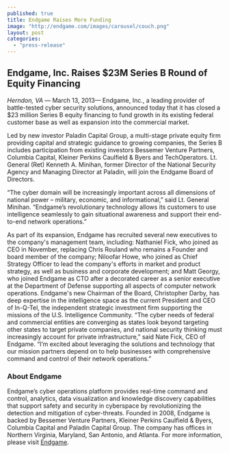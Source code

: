 ```yaml
---
published: true
title: Endgame Raises More Funding
image: "http://endgame.com/images/carousel/couch.png"
layout: post
categories: 
  - "press-release"
---
```


## Endgame, Inc. Raises $23M Series B Round of Equity Financing

_Herndon, VA_ — March 13, 2013— Endgame, Inc., a leading provider of battle-tested cyber security solutions, announced today that it has closed a $23 million Series B equity financing to fund growth in its existing federal customer base as well as expansion into the commercial market.

Led by new investor Paladin Capital Group, a multi-stage private equity firm providing capital and strategic guidance to growing companies, the Series B includes participation from existing investors Bessemer Venture Partners, Columbia Capital, Kleiner Perkins Caulfield & Byers and TechOperators. Lt. General (Ret) Kenneth A. Minihan, former Director of the National Security Agency and Managing Director at Paladin, will join the Endgame Board of Directors.

“The cyber domain will be increasingly important across all dimensions of national power – military, economic, and informational,” said Lt. General Minihan. “Endgame’s revolutionary technology allows its customers to use intelligence seamlessly to gain situational awareness and support their end-to-end network operations.”

As part of its expansion, Endgame has recruited several new executives to the company's management team, including: Nathaniel Fick, who joined as CEO in November, replacing Chris Rouland who remains a Founder and board member of the company; Niloofar Howe, who joined as Chief Strategy Officer to lead the company's efforts in market and product strategy, as well as business and corporate development; and Matt Georgy, who joined Endgame as CTO after a decorated career as a senior executive at the Department of Defense supporting all aspects of computer network operations. Endgame's new Chairman of the Board, Christopher Darby, has deep expertise in the intelligence space as the current President and CEO of In-Q-Tel, the independent strategic investment firm supporting the missions of the U.S. Intelligence Community. 
“The cyber needs of federal and commercial entities are converging as states look beyond targeting other states to target private companies, and national security thinking must increasingly account for private infrastructure,” said Nate Fick, CEO of Endgame. “I’m excited about leveraging the solutions and technology that our mission partners depend on to help businesses with comprehensive command and control of their network operations.”

### About Endgame

Endgame’s cyber operations platform provides real-time command and control, analytics, data visualization and knowledge discovery capabilities that support safety and security in cyberspace by revolutionizing the detection and mitigation of cyber-threats. Founded in 2008, Endgame is backed by Bessemer Venture Partners, Kleiner Perkins Caulfield & Byers, Columbia Capital and Paladin Capital Group. The company has offices in Northern Virginia, Maryland, San Antonio, and Atlanta. For more information, please visit [Endgame](###).
